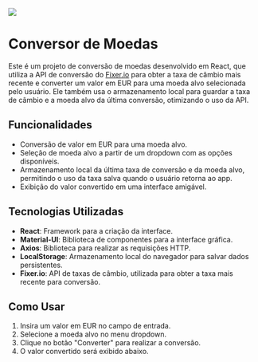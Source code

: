 ![](images/coinverte.png) 
# Conversor de Moedas

Este é um projeto de conversão de moedas desenvolvido em React, que utiliza a API de conversão do [Fixer.io](https://fixer.io) para obter a taxa de câmbio mais recente e converter um valor em EUR para uma moeda alvo selecionada pelo usuário. Ele também usa o armazenamento local para guardar a taxa de câmbio e a moeda alvo da última conversão, otimizando o uso da API.

## Funcionalidades

- Conversão de valor em EUR para uma moeda alvo.
- Seleção de moeda alvo a partir de um dropdown com as opções disponíveis.
- Armazenamento local da última taxa de conversão e da moeda alvo, permitindo o uso da taxa salva quando o usuário retorna ao app.
- Exibição do valor convertido em uma interface amigável.

## Tecnologias Utilizadas

- **React**: Framework para a criação da interface.
- **Material-UI**: Biblioteca de componentes para a interface gráfica.
- **Axios**: Biblioteca para realizar as requisições HTTP.
- **LocalStorage**: Armazenamento local do navegador para salvar dados persistentes.
- **Fixer.io**: API de taxas de câmbio, utilizada para obter a taxa mais recente para conversão.

## Como Usar

1. Insira um valor em EUR no campo de entrada.
2. Selecione a moeda alvo no menu dropdown.
3. Clique no botão "Converter" para realizar a conversão.
4. O valor convertido será exibido abaixo.
